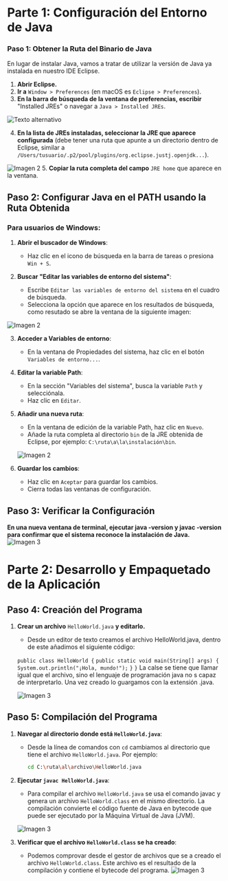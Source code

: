 # Parte 1: Configuración del Entorno de Java

### Paso 1: Obtener la Ruta del Binario de Java
En lugar de instalar Java, vamos a tratar de utilizar la versión de Java ya instalada en nuestro IDE Eclipse.

1. **Abrir Eclipse.**
2. **Ir a** `Window > Preferences` (en macOS es `Eclipse > Preferences`).
3. **En la barra de búsqueda de la ventana de preferencias, escribir** "Installed JREs" o navegar a `Java > Installed JREs`.

![Texto alternativo](Imagenes/paso1.1.png)

4. **En la lista de JREs instaladas, seleccionar la JRE que aparece configurada** (debe tener una ruta que apunte a un directorio dentro de Eclipse, similar a `/Users/tusuario/.p2/pool/plugins/org.eclipse.justj.openjdk...`).

![Imagen 2](Imagenes/paso1.2.png)
5. **Copiar la ruta completa del campo** `JRE home` que aparece en la ventana.

## Paso 2: Configurar Java en el PATH usando la Ruta Obtenida

### Para usuarios de Windows:

1. **Abrir el buscador de Windows**:
   - Haz clic en el icono de búsqueda en la barra de tareas o presiona `Win + S`.

2. **Buscar "Editar las variables de entorno del sistema"**:
   - Escribe `Editar las variables de entorno del sistema` en el cuadro de búsqueda.
   - Selecciona la opción que aparece en los resultados de búsqueda, como resutado se abre la ventana de la siguiente imagen:

![Imagen 2](Imagenes/Paso2.1.png)

3. **Acceder a Variables de entorno**:
   - En la ventana de Propiedades del sistema, haz clic en el botón `Variables de entorno...`.

4. **Editar la variable Path**:
   - En la sección "Variables del sistema", busca la variable `Path` y selecciónala.
   - Haz clic en `Editar`.

5. **Añadir una nueva ruta**:
   - En la ventana de edición de la variable Path, haz clic en `Nuevo`.
   - Añade la ruta completa al directorio `bin` de la JRE obtenida de Eclipse, por ejemplo: `C:\ruta\a\la\instalación\bin`.

   ![Imagen 2](Imagenes/Paso2.2.png)

6. **Guardar los cambios**:
   - Haz clic en `Aceptar` para guardar los cambios.
   - Cierra todas las ventanas de configuración.

## Paso 3: Verificar la Configuración
**En una nueva ventana de terminal, ejecutar java -version y javac -version para confirmar que el sistema reconoce la instalación de Java.**
 ![Imagen 3](Imagenes/Paso2.3.png)

 
 # Parte 2: Desarrollo y Empaquetado de la Aplicación

 ## Paso 4: Creación del Programa

 1. **Crear un archivo** `HelloWorld.java` **y editarlo.**

    - Desde un editor de texto creamos el archivo HelloWorld.java, dentro de este añadimos el siguiente código:

    `public class HelloWorld {`
    `public static void main(String[] args) {`
        `System.out.println("¡Hola, mundo!");`
    `}`
`}`
    La calse se tiene que llamar igual que el archivo, sino el lenguaje de programación java no s capaz de interpretarlo. Una vez creado lo guargamos con la extensión .java.

    ![Imagen 3](Imagenes/Paso3.1.png)

## Paso 5: Compilación del Programa

1. **Navegar al directorio donde está `HelloWorld.java`**:
   - Desde la línea de comandos con `cd` cambiamos al directorio que tiene el archivo `HelloWorld.java`. Por ejemplo:
     ```bash
     cd C:\ruta\al\archivo\HelloWorld.java
     ```

2. **Ejecutar `javac HelloWorld.java`**:  
   - Para compilar el archivo `HelloWorld.java` se usa el comando javac y genera un archivo `HelloWorld.class` en el mismo directorio. La compilación convierte el código fuente de Java en bytecode que puede ser ejecutado por la Máquina Virtual de Java (JVM).

   ![Imagen 3](Imagenes/Paso3.2.png)

3. **Verificar que el archivo `HelloWorld.class` se ha creado**:
   - Podemos comprovar desde el gestor de archivos que se a creado el archivo `HelloWorld.class`. Este archivo es el resultado de la compilación y contiene el bytecode del programa.
   ![Imagen 3](Imagenes/Paso3.2.2.png)


